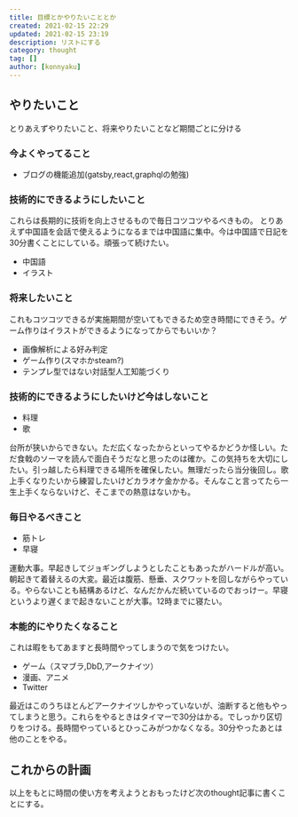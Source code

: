 ```yaml
---
title: 目標とかやりたいこととか
created: 2021-02-15 22:29
updated: 2021-02-15 23:19
description: リストにする
category: thought
tag: []
author: [konnyaku]
---
```


## やりたいこと
とりあえずやりたいこと、将来やりたいことなど期間ごとに分ける

### 今よくやってること
- ブログの機能追加(gatsby,react,graphqlの勉強)

### 技術的にできるようにしたいこと
これらは長期的に技術を向上させるもので毎日コツコツやるべきもの。
とりあえず中国語を会話で使えるようになるまでは中国語に集中。今は中国語で日記を30分書くことにしている。頑張って続けたい。

- 中国語
- イラスト

### 将来したいこと
これもコツコツできるが実施期間が空いてもできるため空き時間にできそう。ゲーム作りはイラストができるようになってからでもいいか？

- 画像解析による好み判定
- ゲーム作り(スマホかsteam?)
- テンプレ型ではない対話型人工知能づくり


### 技術的にできるようにしたいけど今はしないこと

- 料理
- 歌

台所が狭いからできない。ただ広くなったからといってやるかどうか怪しい。ただ食戟のソーマを読んで面白そうだなと思ったのは確か。この気持ちを大切にしたい。引っ越したら料理できる場所を確保したい。無理だったら当分後回し。歌上手くなりたいから練習したいけどカラオケ金かかる。そんなこと言ってたら一生上手くならないけど、そこまでの熱意はないかも。

### 毎日やるべきこと

- 筋トレ
- 早寝

運動大事。早起きしてジョギングしようとしたこともあったがハードルが高い。朝起きて着替えるの大変。最近は腹筋、懸垂、スクワットを回しながらやっている。やらないことも結構あるけど、なんだかんだ続いているのでおっけー。早寝というより遅くまで起きないことが大事。12時までに寝たい。

### 本能的にやりたくなること
これは暇をもてあますと長時間やってしまうので気をつけたい。

- ゲーム（スマブラ,DbD,アークナイツ）
- 漫画、アニメ
- Twitter

最近はこのうちほとんどアークナイツしかやっていないが、油断すると他もやってしまうと思う。これらをやるときはタイマーで30分はかる。でしっかり区切りをつける。長時間やっているとひっこみがつかなくなる。30分やったあとは他のことをやる。

## これからの計画
以上をもとに時間の使い方を考えようとおもったけど次のthought記事に書くことにする。



